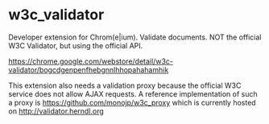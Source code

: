 # w3c_validator
Developer extension for Chrom(e|ium). Validate documents. NOT the official W3C Validator, but using the official API.

https://chrome.google.com/webstore/detail/w3c-validator/bogcdgenpenfhebgnnlhhopahahamhik

This extension also needs a validation proxy because the official W3C service does not allow AJAX requests. A reference implementation of such a proxy is https://github.com/monojp/w3c_proxy which is currently hosted on http://validator.herndl.org
